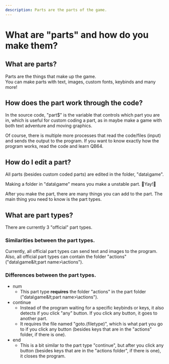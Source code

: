 ```yaml
---
description: Parts are the parts of the game.
---
```


# What are "parts" and how do you make them?

## What are parts?

Parts are the things that make up the game.  
You can make parts with text, images, custom fonts, keybinds and many more!

## How does the part work through the code?

In the source code, "part$" is the variable that controls which part you are in, which is useful for custom coding a part, as in maybe make a game with both text adventure and moving graphics.

Of course, there is multiple more processes that read the code/files \(input\) and sends the output to the program. If you want to know exactly how the program works, read the code and learn QB64.

## How do I edit a part?

All parts \(besides custom coded parts\) are edited in the folder, "data\game\".

Making a folder in "data\game\" means you make a unstable part. 🎉Yay!🎉

After you make the part, there are many things you can add to the part. The main thing you need to know is the part types.

## What are part types?

There are currently 3 "official" part types.

### Similarities between the part types.

Currently, all official part types can send text and images to the program.  
Also, all official part types can contain the folder "actions" \("data\game\&lt;part name&gt;\actions\"\).

### Differences between the part types.

* num
  * This part type **requires** the folder "actions" in the part folder \("data\game\&lt;part name&gt;\actions\"\).
* continue
  * Instead of the program waiting for a specific keybinds or keys, it also detects if you click "any" button. If you click any button, it goes to another part.
  * It requires the file named "goto.\(filetype\)", which is what part you go to if you click any button \(besides keys that are in the "actions" folder, if there is one\).
* end
  * This is a bit similar to the part type "continue", but after you click any button \(besides keys that are in the "actions folder", if there is one\), it closes the program.

